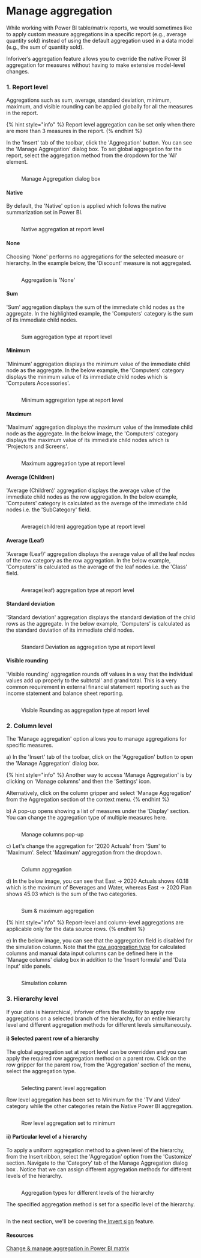 # Manage aggregation

While working with Power BI table/matrix reports, we would sometimes like to apply custom measure aggregations in a specific report (e.g., average quantity sold) instead of using the default aggregation used in a data model (e.g., the sum of quantity sold).&#x20;

Inforiver’s aggregation feature allows you to override the native Power BI aggregation for measures without having to make extensive model-level changes.&#x20;

### 1. Report level

Aggregations such as sum, average, standard deviation, minimum, maximum, and visible rounding can be applied globally for all the measures in the report.&#x20;

{% hint style="info" %}
Report level aggregation can be set only when there are more than 3 measures in the report.
{% endhint %}

In the 'Insert' tab of the toolbar, click the 'Aggregation' button. You can see the 'Manage Aggregation' dialog box. To set global aggregation for the report, select the aggregation method from the dropdown for the 'All' element.&#x20;

<figure><img src="../.gitbook/assets/image (199).png" alt=""><figcaption><p>Manage Aggregation dialog box</p></figcaption></figure>

#### Native

By default, the 'Native' option is applied which follows the native summarization set in Power BI.&#x20;

<figure><img src="../.gitbook/assets/image (200).png" alt=""><figcaption><p>Native aggregation at report level</p></figcaption></figure>

#### None

Choosing 'None' performs no aggregations for the selected measure or hierarchy. In the example below, the 'Discount' measure is not aggregated.

<figure><img src="../.gitbook/assets/image (7) (1).png" alt=""><figcaption><p>Aggregation is 'None'</p></figcaption></figure>

#### Sum

'Sum' aggregation displays the sum of the immediate child nodes as the aggregate. In the highlighted example, the 'Computers' category is the sum of its immediate child nodes.

<figure><img src="../.gitbook/assets/image (201).png" alt=""><figcaption><p>Sum aggregation type at report level</p></figcaption></figure>

#### Minimum

'Minimum' aggregation displays the minimum value of the immediate child node as the aggregate. In the below example, the 'Computers' category displays the minimum value of its immediate child nodes which is 'Computers Accessories'.

<figure><img src="../.gitbook/assets/image (202).png" alt=""><figcaption><p>Minimum aggregation type at report level</p></figcaption></figure>

#### Maximum

'Maximum' aggregation displays the maximum value of the immediate child node as the aggregate. In the below image, the 'Computers' category displays the maximum value of its immediate child nodes which is 'Projectors and Screens'.

<figure><img src="../.gitbook/assets/image (203).png" alt=""><figcaption><p>Maximum aggregation type at report level</p></figcaption></figure>

#### Average (Children)

'Average (Children)' aggregation displays the average value of the immediate child nodes as the row aggregation. In the below example,  'Computers' category is calculated as the average of the immediate child nodes i.e. the 'SubCategory' field.

<figure><img src="../.gitbook/assets/image (204).png" alt=""><figcaption><p>Average(children) aggregation type at report level</p></figcaption></figure>

#### Average (Leaf)

'Average (Leaf)' aggregation displays the average value of all the leaf nodes of the row category as the row aggregation. In the below example, 'Computers' is calculated as the average of the leaf nodes i.e. the 'Class' field.

<figure><img src="../.gitbook/assets/image (205).png" alt=""><figcaption><p>Average(leaf) aggregation type at report level</p></figcaption></figure>

#### Standard deviation

'Standard deviation' aggregation displays the standard deviation of the child rows as the aggregate. In the below example, 'Computers' is calculated as the standard deviation of its immediate child nodes.

<figure><img src="../.gitbook/assets/image (206).png" alt=""><figcaption><p>Standard Deviation as aggregation type at report level</p></figcaption></figure>

#### Visible rounding

'Visible rounding' aggregation rounds off values in a way that the individual values add up properly to the subtotal' and grand total. This is a very common requirement in external financial statement reporting such as the income statement and balance sheet reporting.

<figure><img src="../.gitbook/assets/image (207).png" alt=""><figcaption><p>Visible Rounding as aggregation type at report level</p></figcaption></figure>

### 2. Column level

The 'Manage aggregation' option allows you to manage aggregations for specific measures.

a) In the 'Insert' tab of the toolbar, click on the 'Aggregation' button to open the 'Manage Aggregation' dialog box.

{% hint style="info" %}
Another way to access 'Manage Aggregation' is by clicking on 'Manage columns' and then the 'Settings' icon.

Alternatively, click on the column gripper and select 'Manage Aggregation' from the Aggregation section of the context menu.
{% endhint %}

b) A pop-up opens showing a list of measures under the 'Display' section. You can change the aggregation type of multiple measures here.

<figure><img src="../.gitbook/assets/Display (2).png" alt=""><figcaption><p>Manage columns pop-up</p></figcaption></figure>

c) Let's change the aggregation for '2020 Actuals' from 'Sum' to 'Maximum'. Select 'Maximum' aggregation from the dropdown.&#x20;

<figure><img src="../.gitbook/assets/Change agg.png" alt=""><figcaption><p>Column aggregation</p></figcaption></figure>

d) In the below image, you can see that East -> 2020 Actuals shows 40.18 which is the maximum of Beverages and Water, whereas East -> 2020 Plan shows 45.03 which is the sum of the two categories. &#x20;

<figure><img src="../.gitbook/assets/Sum &#x26; maximum aggregation.png" alt=""><figcaption><p>Sum &#x26; maximum aggregation</p></figcaption></figure>

{% hint style="info" %}
Report-level and column-level aggregations are applicable only for the data source rows.
{% endhint %}

e) In the below image, you can see that the aggregation field is disabled for the simulation column. Note that the [row aggregation type](../working-with-inforiver/4.-adding-business-logic-and-formulae/insert-manual-input-columns/insert-manual-input-columns.md#i-row-aggregation-type) for calculated columns and manual data input columns can be defined here in the 'Manage columns' dialog box in addition to the 'Insert formula' and 'Data input' side panels. &#x20;

<figure><img src="../.gitbook/assets/For.png" alt=""><figcaption><p>Simulation column </p></figcaption></figure>

### 3. Hierarchy level

If your data is hierarchical, Inforiver offers the flexibility to apply row aggregations on a selected branch of the hierarchy, for an entire hierarchy level and different aggregation methods for different levels simultaneously.

#### i) Selected parent row of a hierarchy

The global aggregation set at report level can be overridden and you can apply the required row aggregation method on a parent row. Click on the row gripper for the parent row, from the 'Aggregation' section of the menu, select the aggregation type.

<figure><img src="../.gitbook/assets/image (193).png" alt=""><figcaption><p>Selecting parent level aggregation</p></figcaption></figure>

Row level aggregation has been set to Minimum for the 'TV and Video' category while the other categories retain the Native Power BI aggregation.

<figure><img src="../.gitbook/assets/image (196).png" alt=""><figcaption><p>Row level aggregation set to minimum</p></figcaption></figure>

#### ii) Particular level of a hierarchy

To apply a uniform aggregation method to a given level of the hierarchy, from the Insert ribbon, select the 'Aggregation' option from the 'Customize' section. Navigate to the 'Category' tab of the Manage Aggregation dialog box . Notice that we can assign different aggregation methods for different levels of the hierarchy.

<figure><img src="../.gitbook/assets/image (197).png" alt=""><figcaption><p>Aggregation types for different levels of the hierarchy</p></figcaption></figure>

The specified aggregation method is set for a specific level of the hierarchy.

<figure><img src="../.gitbook/assets/image (198).png" alt=""><figcaption></figcaption></figure>



In the next section, we'll be covering the[ Invert sign](../working-with-inforiver/4.-adding-business-logic-and-formulae/invert-sign.md) feature.

#### Resources

[Change & manage aggregation in Power BI matrix](https://inforiver.com/blog/feature-highlights/define-visual-aggregation-power-bi-table-matrix/)
